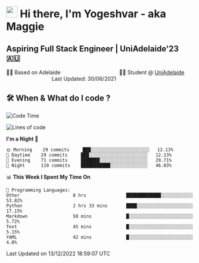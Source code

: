 <h1><img src="https://emojis.slackmojis.com/emojis/images/1531849430/4246/blob-sunglasses.gif?1531849430" width="30"/> Hi there, I'm Yogeshvar - aka Maggie</h1>

## Aspiring Full Stack Engineer | UniAdelaide'23 🇦🇺  
🏂🏻  Based on Adelaide &nbsp;&nbsp;&nbsp;&nbsp;&nbsp;&nbsp;&nbsp;&nbsp;&nbsp;&nbsp;&nbsp;&nbsp;&nbsp;&nbsp;&nbsp;&nbsp;&nbsp;&nbsp;&nbsp;&nbsp;&nbsp;&nbsp;&nbsp;&nbsp;&nbsp;&nbsp;&nbsp;&nbsp;&nbsp;&nbsp;&nbsp;&nbsp;&nbsp;&nbsp;&nbsp;&nbsp;&nbsp;&nbsp;&nbsp;👨‍💻 Student @ [UniAdelaide](https://www.adelaide.edu.au)   &nbsp;&nbsp;&nbsp;&nbsp;&nbsp;&nbsp;&nbsp;&nbsp;&nbsp;&nbsp;&nbsp;&nbsp;&nbsp;&nbsp;&nbsp;&nbsp;&nbsp;&nbsp;&nbsp;&nbsp;&nbsp;&nbsp;&nbsp;&nbsp;&nbsp;&nbsp;&nbsp;&nbsp;&nbsp;&nbsp;&nbsp;Last Updated: 30/06/2021

## 🛠 When & What do I code ?  

<!--START_SECTION:waka-->
![Code Time](http://img.shields.io/badge/Code%20Time-1%2C872%20hrs%2016%20mins-blue)

![Lines of code](https://img.shields.io/badge/From%20Hello%20World%20I%27ve%20Written-2%20Million%20lines%20of%20code-blue)

**I'm a Night 🦉** 

```text
🌞 Morning    29 commits     ███░░░░░░░░░░░░░░░░░░░░░░   12.13% 
🌆 Daytime    29 commits     ███░░░░░░░░░░░░░░░░░░░░░░   12.13% 
🌃 Evening    71 commits     ███████░░░░░░░░░░░░░░░░░░   29.71% 
🌙 Night      110 commits    ███████████░░░░░░░░░░░░░░   46.03%

```


📊 **This Week I Spent My Time On** 

```text
💬 Programming Languages: 
Other                    8 hrs               █████████████░░░░░░░░░░░░   53.82% 
Python                   2 hrs 33 mins       ████░░░░░░░░░░░░░░░░░░░░░   17.15% 
Markdown                 50 mins             █░░░░░░░░░░░░░░░░░░░░░░░░   5.72% 
Text                     45 mins             █░░░░░░░░░░░░░░░░░░░░░░░░   5.15% 
YAML                     42 mins             █░░░░░░░░░░░░░░░░░░░░░░░░   4.8%

```


 Last Updated on 13/12/2022 18:59:07 UTC
<!--END_SECTION:waka-->
